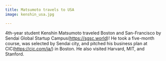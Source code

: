 ```yaml
---
title: Matsumoto travels to USA
image: kenshin_usa.jpg

---
```


4th-year student Kenshin Matsumoto traveled Boston and San-Francisco by Sendai Global Startup Campus(https://sgsc.world)!
He took a five-month course, was selected by Sendai city, and pitched his business plan at CIC(https://cic.com/ja/) in Boston.
He also visited Harvard, MIT, and Stanford. 
